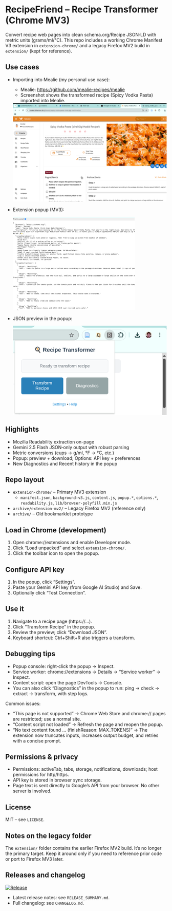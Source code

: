 # RecipeFriend – Recipe Transformer (Chrome MV3)

Convert recipe web pages into clean schema.org/Recipe JSON‑LD with metric units (grams/ml/°C). This repo includes a working Chrome Manifest V3 extension in `extension-chrome/` and a legacy Firefox MV2 build in `extension/` (kept for reference).

## Use cases
- Importing into Mealie (my personal use case):
  - Mealie: https://github.com/mealie-recipes/mealie
  - Screenshot shows the transformed recipe (Spicy Vodka Pasta) imported into Mealie.

  <img alt="Mealie import – Spicy Vodka Pasta" src="pics/mealie-import-spicy-vodka-pasta.png" width="800" />

- Extension popup (MV3):

  <img alt="Extension popup" src="pics/extension-popup.png" width="380" />

- JSON preview in the popup:

  <img alt="JSON preview" src="pics/json-preview.png" width="600" />

## Highlights

- Mozilla Readability extraction on-page
- Gemini 2.5 Flash JSON‑only output with robust parsing
- Metric conversions (cups → g/ml, °F → °C, etc.)
- Popup: preview + download; Options: API key + preferences
- New Diagnostics and Recent history in the popup

## Repo layout

- `extension-chrome/` – Primary MV3 extension
  - `manifest.json`, `background-v3.js`, `content.js`, `popup.*`, `options.*`, `readability.js`, `lib/browser-polyfill.min.js`
- `archive/extension-mv2/` – Legacy Firefox MV2 (reference only)
- `archive/` – Old bookmarklet prototype

## Load in Chrome (development)

1. Open chrome://extensions and enable Developer mode.
2. Click “Load unpacked” and select `extension-chrome/`.
3. Click the toolbar icon to open the popup.

## Configure API key

1. In the popup, click “Settings”.
2. Paste your Gemini API key (from Google AI Studio) and Save.
3. Optionally click “Test Connection”.

## Use it

1. Navigate to a recipe page (https://…).
2. Click “Transform Recipe” in the popup.
3. Review the preview; click “Download JSON”.
4. Keyboard shortcut: Ctrl+Shift+R also triggers a transform.

## Debugging tips

- Popup console: right‑click the popup → Inspect.
- Service worker: chrome://extensions → Details → “Service worker” → Inspect.
- Content script: open the page DevTools → Console.
- You can also click “Diagnostics” in the popup to run: ping → check → extract → transform, with step logs.

Common issues:
- “This page is not supported” → Chrome Web Store and chrome:// pages are restricted; use a normal site.
- “Content script not loaded” → Refresh the page and reopen the popup.
- “No text content found … (finishReason: MAX_TOKENS)” → The extension now truncates inputs, increases output budget, and retries with a concise prompt.

## Permissions & privacy

- Permissions: activeTab, tabs, storage, notifications, downloads; host permissions for http/https.
- API key is stored in browser sync storage.
- Page text is sent directly to Google’s API from your browser. No other server is involved.

## License

MIT – see `LICENSE`.

## Notes on the legacy folder

The `extension/` folder contains the earlier Firefox MV2 build. It’s no longer the primary target. Keep it around only if you need to reference prior code or port to Firefox MV3 later.



## Releases and changelog

[![Release](https://img.shields.io/github/v/release/nbhansen/RecipeFriend?include_prereleases&sort=semver)](https://github.com/nbhansen/RecipeFriend/releases)

- Latest release notes: see `RELEASE_SUMMARY.md`.
- Full changelog: see `CHANGELOG.md`.